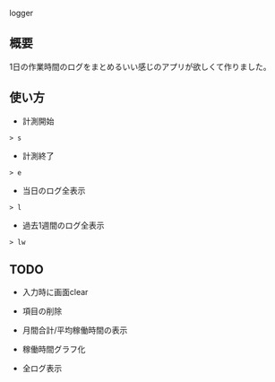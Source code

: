 logger

## 概要

1日の作業時間のログをまとめるいい感じのアプリが欲しくて作りました。

## 使い方

- 計測開始

```
> s
```

- 計測終了

```
> e
```

- 当日のログ全表示

```
> l
```

- 過去1週間のログ全表示

```
> lw
```

## TODO
- 入力時に画面clear
- 項目の削除
- 月間合計/平均稼働時間の表示
- 稼働時間グラフ化

- 全ログ表示
